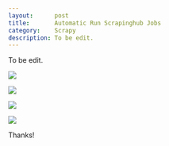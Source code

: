 ```yaml
---
layout:      post
title:       Automatic Run Scrapinghub Jobs
category:    Scrapy
description: To be edit.
---
```


To be edit.  

[![]({{site.baseurl}}/assets/img/auto-scrapinghub.png)]({{site.baseurl}}/assets/img/auto-scrapinghub.png)  

[![]({{site.baseurl}}/assets/img/spider-auto-deploy.png)]({{site.baseurl}}/assets/img/spider-auto-deploy.png)  

[![]({{site.baseurl}}/assets/img/travis-ci-cron.png)]({{site.baseurl}}/assets/img/travis-ci-cron.png)  

[![]({{site.baseurl}}/assets/img/travis-ci-options.png)]({{site.baseurl}}/assets/img/travis-ci-options.png)  

Thanks!  